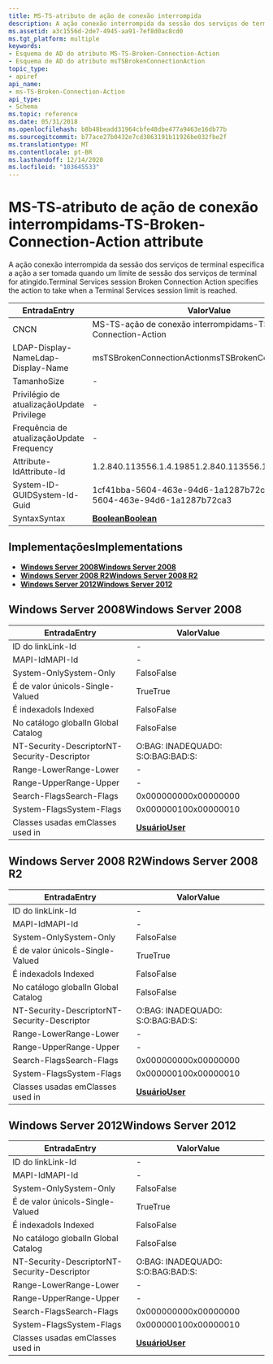 ```yaml
---
title: MS-TS-atributo de ação de conexão interrompida
description: A ação conexão interrompida da sessão dos serviços de terminal especifica a ação a ser tomada quando um limite de sessão dos serviços de terminal for atingido.
ms.assetid: a3c1556d-2de7-4945-aa91-7ef8d0ac8cd0
ms.tgt_platform: multiple
keywords:
- Esquema de AD do atributo MS-TS-Broken-Connection-Action
- Esquema de AD do atributo msTSBrokenConnectionAction
topic_type:
- apiref
api_name:
- ms-TS-Broken-Connection-Action
api_type:
- Schema
ms.topic: reference
ms.date: 05/31/2018
ms.openlocfilehash: b8b48beadd31964cbfe48dbe477a9463e16db77b
ms.sourcegitcommit: b77ace27b0432e7cd3863191b11926be032fbe2f
ms.translationtype: MT
ms.contentlocale: pt-BR
ms.lasthandoff: 12/14/2020
ms.locfileid: "103645533"
---
```

# <a name="ms-ts-broken-connection-action-attribute"></a><span data-ttu-id="cec61-105">MS-TS-atributo de ação de conexão interrompida</span><span class="sxs-lookup"><span data-stu-id="cec61-105">ms-TS-Broken-Connection-Action attribute</span></span>

<span data-ttu-id="cec61-106">A ação conexão interrompida da sessão dos serviços de terminal especifica a ação a ser tomada quando um limite de sessão dos serviços de terminal for atingido.</span><span class="sxs-lookup"><span data-stu-id="cec61-106">Terminal Services session Broken Connection Action specifies the action to take when a Terminal Services session limit is reached.</span></span>



| <span data-ttu-id="cec61-107">Entrada</span><span class="sxs-lookup"><span data-stu-id="cec61-107">Entry</span></span> | <span data-ttu-id="cec61-108">Valor</span><span class="sxs-lookup"><span data-stu-id="cec61-108">Value</span></span> |
|-------------------|--------------------------------------|
| <span data-ttu-id="cec61-109">CN</span><span class="sxs-lookup"><span data-stu-id="cec61-109">CN</span></span>                | <span data-ttu-id="cec61-110">MS-TS-ação de conexão interrompida</span><span class="sxs-lookup"><span data-stu-id="cec61-110">ms-TS-Broken-Connection-Action</span></span>       |
| <span data-ttu-id="cec61-111">LDAP-Display-Name</span><span class="sxs-lookup"><span data-stu-id="cec61-111">Ldap-Display-Name</span></span> | <span data-ttu-id="cec61-112">msTSBrokenConnectionAction</span><span class="sxs-lookup"><span data-stu-id="cec61-112">msTSBrokenConnectionAction</span></span>           |
| <span data-ttu-id="cec61-113">Tamanho</span><span class="sxs-lookup"><span data-stu-id="cec61-113">Size</span></span>              | \-                                   |
| <span data-ttu-id="cec61-114">Privilégio de atualização</span><span class="sxs-lookup"><span data-stu-id="cec61-114">Update Privilege</span></span>  | \-                                   |
| <span data-ttu-id="cec61-115">Frequência de atualização</span><span class="sxs-lookup"><span data-stu-id="cec61-115">Update Frequency</span></span>  | \-                                   |
| <span data-ttu-id="cec61-116">Attribute-Id</span><span class="sxs-lookup"><span data-stu-id="cec61-116">Attribute-Id</span></span>      | <span data-ttu-id="cec61-117">1.2.840.113556.1.4.1985</span><span class="sxs-lookup"><span data-stu-id="cec61-117">1.2.840.113556.1.4.1985</span></span>              |
| <span data-ttu-id="cec61-118">System-ID-GUID</span><span class="sxs-lookup"><span data-stu-id="cec61-118">System-Id-Guid</span></span>    | <span data-ttu-id="cec61-119">1cf41bba-5604-463e-94d6-1a1287b72ca3</span><span class="sxs-lookup"><span data-stu-id="cec61-119">1cf41bba-5604-463e-94d6-1a1287b72ca3</span></span> |
| <span data-ttu-id="cec61-120">Syntax</span><span class="sxs-lookup"><span data-stu-id="cec61-120">Syntax</span></span>            | [<span data-ttu-id="cec61-121">**Boolean**</span><span class="sxs-lookup"><span data-stu-id="cec61-121">**Boolean**</span></span>](s-boolean.md)         |



## <a name="implementations"></a><span data-ttu-id="cec61-122">Implementações</span><span class="sxs-lookup"><span data-stu-id="cec61-122">Implementations</span></span>

-   [<span data-ttu-id="cec61-123">**Windows Server 2008**</span><span class="sxs-lookup"><span data-stu-id="cec61-123">**Windows Server 2008**</span></span>](#windows-server-2008)
-   [<span data-ttu-id="cec61-124">**Windows Server 2008 R2**</span><span class="sxs-lookup"><span data-stu-id="cec61-124">**Windows Server 2008 R2**</span></span>](#windows-server-2008-r2)
-   [<span data-ttu-id="cec61-125">**Windows Server 2012**</span><span class="sxs-lookup"><span data-stu-id="cec61-125">**Windows Server 2012**</span></span>](#windows-server-2012)

## <a name="windows-server-2008"></a><span data-ttu-id="cec61-126">Windows Server 2008</span><span class="sxs-lookup"><span data-stu-id="cec61-126">Windows Server 2008</span></span>



| <span data-ttu-id="cec61-127">Entrada</span><span class="sxs-lookup"><span data-stu-id="cec61-127">Entry</span></span> | <span data-ttu-id="cec61-128">Valor</span><span class="sxs-lookup"><span data-stu-id="cec61-128">Value</span></span> |
|------------------------|-----------------------------------|
| <span data-ttu-id="cec61-129">ID do link</span><span class="sxs-lookup"><span data-stu-id="cec61-129">Link-Id</span></span>                | \-                                |
| <span data-ttu-id="cec61-130">MAPI-Id</span><span class="sxs-lookup"><span data-stu-id="cec61-130">MAPI-Id</span></span>                | \-                                |
| <span data-ttu-id="cec61-131">System-Only</span><span class="sxs-lookup"><span data-stu-id="cec61-131">System-Only</span></span>            | <span data-ttu-id="cec61-132">Falso</span><span class="sxs-lookup"><span data-stu-id="cec61-132">False</span></span>                             |
| <span data-ttu-id="cec61-133">É de valor único</span><span class="sxs-lookup"><span data-stu-id="cec61-133">Is-Single-Valued</span></span>       | <span data-ttu-id="cec61-134">True</span><span class="sxs-lookup"><span data-stu-id="cec61-134">True</span></span>                              |
| <span data-ttu-id="cec61-135">É indexado</span><span class="sxs-lookup"><span data-stu-id="cec61-135">Is Indexed</span></span>             | <span data-ttu-id="cec61-136">Falso</span><span class="sxs-lookup"><span data-stu-id="cec61-136">False</span></span>                             |
| <span data-ttu-id="cec61-137">No catálogo global</span><span class="sxs-lookup"><span data-stu-id="cec61-137">In Global Catalog</span></span>      | <span data-ttu-id="cec61-138">Falso</span><span class="sxs-lookup"><span data-stu-id="cec61-138">False</span></span>                             |
| <span data-ttu-id="cec61-139">NT-Security-Descriptor</span><span class="sxs-lookup"><span data-stu-id="cec61-139">NT-Security-Descriptor</span></span> | <span data-ttu-id="cec61-140">O:BAG: INADEQUADO: S:</span><span class="sxs-lookup"><span data-stu-id="cec61-140">O:BAG:BAD:S:</span></span>                      |
| <span data-ttu-id="cec61-141">Range-Lower</span><span class="sxs-lookup"><span data-stu-id="cec61-141">Range-Lower</span></span>            | \-                                |
| <span data-ttu-id="cec61-142">Range-Upper</span><span class="sxs-lookup"><span data-stu-id="cec61-142">Range-Upper</span></span>            | \-                                |
| <span data-ttu-id="cec61-143">Search-Flags</span><span class="sxs-lookup"><span data-stu-id="cec61-143">Search-Flags</span></span>           | <span data-ttu-id="cec61-144">0x00000000</span><span class="sxs-lookup"><span data-stu-id="cec61-144">0x00000000</span></span>                        |
| <span data-ttu-id="cec61-145">System-Flags</span><span class="sxs-lookup"><span data-stu-id="cec61-145">System-Flags</span></span>           | <span data-ttu-id="cec61-146">0x00000010</span><span class="sxs-lookup"><span data-stu-id="cec61-146">0x00000010</span></span>                        |
| <span data-ttu-id="cec61-147">Classes usadas em</span><span class="sxs-lookup"><span data-stu-id="cec61-147">Classes used in</span></span>        | [<span data-ttu-id="cec61-148">**Usuário**</span><span class="sxs-lookup"><span data-stu-id="cec61-148">**User**</span></span>](c-user.md)<br/> |



## <a name="windows-server-2008-r2"></a><span data-ttu-id="cec61-149">Windows Server 2008 R2</span><span class="sxs-lookup"><span data-stu-id="cec61-149">Windows Server 2008 R2</span></span>



| <span data-ttu-id="cec61-150">Entrada</span><span class="sxs-lookup"><span data-stu-id="cec61-150">Entry</span></span> | <span data-ttu-id="cec61-151">Valor</span><span class="sxs-lookup"><span data-stu-id="cec61-151">Value</span></span> |
|------------------------|-----------------------------------|
| <span data-ttu-id="cec61-152">ID do link</span><span class="sxs-lookup"><span data-stu-id="cec61-152">Link-Id</span></span>                | \-                                |
| <span data-ttu-id="cec61-153">MAPI-Id</span><span class="sxs-lookup"><span data-stu-id="cec61-153">MAPI-Id</span></span>                | \-                                |
| <span data-ttu-id="cec61-154">System-Only</span><span class="sxs-lookup"><span data-stu-id="cec61-154">System-Only</span></span>            | <span data-ttu-id="cec61-155">Falso</span><span class="sxs-lookup"><span data-stu-id="cec61-155">False</span></span>                             |
| <span data-ttu-id="cec61-156">É de valor único</span><span class="sxs-lookup"><span data-stu-id="cec61-156">Is-Single-Valued</span></span>       | <span data-ttu-id="cec61-157">True</span><span class="sxs-lookup"><span data-stu-id="cec61-157">True</span></span>                              |
| <span data-ttu-id="cec61-158">É indexado</span><span class="sxs-lookup"><span data-stu-id="cec61-158">Is Indexed</span></span>             | <span data-ttu-id="cec61-159">Falso</span><span class="sxs-lookup"><span data-stu-id="cec61-159">False</span></span>                             |
| <span data-ttu-id="cec61-160">No catálogo global</span><span class="sxs-lookup"><span data-stu-id="cec61-160">In Global Catalog</span></span>      | <span data-ttu-id="cec61-161">Falso</span><span class="sxs-lookup"><span data-stu-id="cec61-161">False</span></span>                             |
| <span data-ttu-id="cec61-162">NT-Security-Descriptor</span><span class="sxs-lookup"><span data-stu-id="cec61-162">NT-Security-Descriptor</span></span> | <span data-ttu-id="cec61-163">O:BAG: INADEQUADO: S:</span><span class="sxs-lookup"><span data-stu-id="cec61-163">O:BAG:BAD:S:</span></span>                      |
| <span data-ttu-id="cec61-164">Range-Lower</span><span class="sxs-lookup"><span data-stu-id="cec61-164">Range-Lower</span></span>            | \-                                |
| <span data-ttu-id="cec61-165">Range-Upper</span><span class="sxs-lookup"><span data-stu-id="cec61-165">Range-Upper</span></span>            | \-                                |
| <span data-ttu-id="cec61-166">Search-Flags</span><span class="sxs-lookup"><span data-stu-id="cec61-166">Search-Flags</span></span>           | <span data-ttu-id="cec61-167">0x00000000</span><span class="sxs-lookup"><span data-stu-id="cec61-167">0x00000000</span></span>                        |
| <span data-ttu-id="cec61-168">System-Flags</span><span class="sxs-lookup"><span data-stu-id="cec61-168">System-Flags</span></span>           | <span data-ttu-id="cec61-169">0x00000010</span><span class="sxs-lookup"><span data-stu-id="cec61-169">0x00000010</span></span>                        |
| <span data-ttu-id="cec61-170">Classes usadas em</span><span class="sxs-lookup"><span data-stu-id="cec61-170">Classes used in</span></span>        | [<span data-ttu-id="cec61-171">**Usuário**</span><span class="sxs-lookup"><span data-stu-id="cec61-171">**User**</span></span>](c-user.md)<br/> |



## <a name="windows-server-2012"></a><span data-ttu-id="cec61-172">Windows Server 2012</span><span class="sxs-lookup"><span data-stu-id="cec61-172">Windows Server 2012</span></span>



| <span data-ttu-id="cec61-173">Entrada</span><span class="sxs-lookup"><span data-stu-id="cec61-173">Entry</span></span> | <span data-ttu-id="cec61-174">Valor</span><span class="sxs-lookup"><span data-stu-id="cec61-174">Value</span></span> |
|------------------------|-----------------------------------|
| <span data-ttu-id="cec61-175">ID do link</span><span class="sxs-lookup"><span data-stu-id="cec61-175">Link-Id</span></span>                | \-                                |
| <span data-ttu-id="cec61-176">MAPI-Id</span><span class="sxs-lookup"><span data-stu-id="cec61-176">MAPI-Id</span></span>                | \-                                |
| <span data-ttu-id="cec61-177">System-Only</span><span class="sxs-lookup"><span data-stu-id="cec61-177">System-Only</span></span>            | <span data-ttu-id="cec61-178">Falso</span><span class="sxs-lookup"><span data-stu-id="cec61-178">False</span></span>                             |
| <span data-ttu-id="cec61-179">É de valor único</span><span class="sxs-lookup"><span data-stu-id="cec61-179">Is-Single-Valued</span></span>       | <span data-ttu-id="cec61-180">True</span><span class="sxs-lookup"><span data-stu-id="cec61-180">True</span></span>                              |
| <span data-ttu-id="cec61-181">É indexado</span><span class="sxs-lookup"><span data-stu-id="cec61-181">Is Indexed</span></span>             | <span data-ttu-id="cec61-182">Falso</span><span class="sxs-lookup"><span data-stu-id="cec61-182">False</span></span>                             |
| <span data-ttu-id="cec61-183">No catálogo global</span><span class="sxs-lookup"><span data-stu-id="cec61-183">In Global Catalog</span></span>      | <span data-ttu-id="cec61-184">Falso</span><span class="sxs-lookup"><span data-stu-id="cec61-184">False</span></span>                             |
| <span data-ttu-id="cec61-185">NT-Security-Descriptor</span><span class="sxs-lookup"><span data-stu-id="cec61-185">NT-Security-Descriptor</span></span> | <span data-ttu-id="cec61-186">O:BAG: INADEQUADO: S:</span><span class="sxs-lookup"><span data-stu-id="cec61-186">O:BAG:BAD:S:</span></span>                      |
| <span data-ttu-id="cec61-187">Range-Lower</span><span class="sxs-lookup"><span data-stu-id="cec61-187">Range-Lower</span></span>            | \-                                |
| <span data-ttu-id="cec61-188">Range-Upper</span><span class="sxs-lookup"><span data-stu-id="cec61-188">Range-Upper</span></span>            | \-                                |
| <span data-ttu-id="cec61-189">Search-Flags</span><span class="sxs-lookup"><span data-stu-id="cec61-189">Search-Flags</span></span>           | <span data-ttu-id="cec61-190">0x00000000</span><span class="sxs-lookup"><span data-stu-id="cec61-190">0x00000000</span></span>                        |
| <span data-ttu-id="cec61-191">System-Flags</span><span class="sxs-lookup"><span data-stu-id="cec61-191">System-Flags</span></span>           | <span data-ttu-id="cec61-192">0x00000010</span><span class="sxs-lookup"><span data-stu-id="cec61-192">0x00000010</span></span>                        |
| <span data-ttu-id="cec61-193">Classes usadas em</span><span class="sxs-lookup"><span data-stu-id="cec61-193">Classes used in</span></span>        | [<span data-ttu-id="cec61-194">**Usuário**</span><span class="sxs-lookup"><span data-stu-id="cec61-194">**User**</span></span>](c-user.md)<br/> |



 

 





